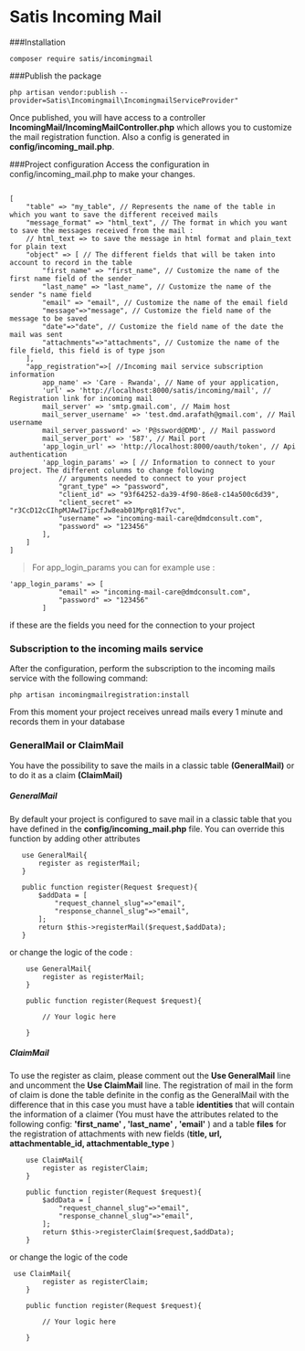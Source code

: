 # Satis Incoming Mail
###Installation 

```console
composer require satis/incomingmail 
```

###Publish the package
```console
php artisan vendor:publish --provider=Satis\Incomingmail\IncomingmailServiceProvider"
```
Once published, you will have access to a controller 
**IncomingMail/IncomingMailController.php** which allows you to customize the 
mail registration function. Also a config is generated in **config/incoming_mail.php**.

###Project configuration
Access the configuration in config/incoming_mail.php to make your changes. 
```console

[
    "table" => "my_table", // Represents the name of the table in which you want to save the different received mails
    "message_format" => "html_text", // The format in which you want to save the messages received from the mail :
    // html_text => to save the message in html format and plain_text for plain text
    "object" => [ // The different fields that will be taken into account to record in the table
        "first_name" => "first_name", // Customize the name of the first name field of the sender
        "last_name" => "last_name", // Customize the name of the sender "s name field
        "email" => "email", // Customize the name of the email field
        "message"=>"message", // Customize the field name of the message to be saved
        "date"=>"date", // Customize the field name of the date the mail was sent
        "attachments"=>"attachments", // Customize the name of the file field, this field is of type json
    ],
    "app_registration"=>[ //Incoming mail service subscription information
        app_name' => 'Care - Rwanda', // Name of your application,
        'url' => 'http://localhost:8000/satis/incoming/mail', // Registration link for incoming mail
        mail_server' => 'smtp.gmail.com', // Maim host
        mail_server_username' => 'test.dmd.arafath@gmail.com', // Mail username
        mail_server_password' => 'P@ssword@DMD', // Mail password
        mail_server_port' => '587', // Mail port
        'app_login_url' => 'http://localhost:8000/oauth/token', // Api authentication
        'app_login_params' => [ // Information to connect to your project. The different colunms to change following
            // arguments needed to connect to your project
            "grant_type" => "password",
            "client_id" => "93f64252-da39-4f90-86e8-c14a500c6d39",
            "client_secret" => "r3CcD12cCIhpMJAwI7ipcfJw8eab01Mprq81f7vc",
            "username" => "incoming-mail-care@dmdconsult.com",
            "password" => "123456"
        ],
    ]
]
```
>For app_login_params you can for example use :
```console
'app_login_params' => [
            "email" => "incoming-mail-care@dmdconsult.com",
            "password" => "123456"
        ]
```

if these are the fields you need for the connection to your project

### Subscription to the incoming mails service
After the configuration, perform the subscription to the incoming mails service with the following command: 
```console
php artisan incomingmailregistration:install
```
From this moment your project receives unread mails every 1 minute and records them in your database

### GeneralMail or ClaimMail

You have the possibility to save the mails in a classic table
 **(GeneralMail)** or to do it as a claim **(ClaimMail)**

##### GeneralMail
By default your project is configured to save mail in a classic 
table that you have defined in the **config/incoming_mail.php** file.
You can override this function by adding other attributes
 ```console
	use GeneralMail{
        register as registerMail;
    }

    public function register(Request $request){
        $addData = [
            "request_channel_slug"=>"email",
            "response_channel_slug"=>"email",
        ];
        return $this->registerMail($request,$addData);
    } 
```
or change the logic of the code :  
```console
    use GeneralMail{
        register as registerMail;
    }

    public function register(Request $request){
        
        // Your logic here

    } 
```

##### ClaimMail
To use the register as claim, please comment out the **Use GeneralMail** 
line and uncomment the **Use ClaimMail** line.
The registration of mail in the form of claim is done the table 
definite in the config as the GeneralMail with the difference that in 
this case you must have a table **identities** that will contain the information
 of a claimer (You must have the attributes related to the 
 following config: **'first_name' , 'last_name' , 'email'** ) and a 
 table **files** for the registration of attachments with new 
 fields (**title, url, attachmentable_id, attachmentable_type** )

```console
	use ClaimMail{
        register as registerClaim;
    }

    public function register(Request $request){
        $addData = [
            "request_channel_slug"=>"email",
            "response_channel_slug"=>"email",
        ];
        return $this->registerClaim($request,$addData);
    } 
```

or change the logic of the code

```console
 use ClaimMail{
        register as registerClaim;
    }

    public function register(Request $request){
        
        // Your logic here

    } 
```
